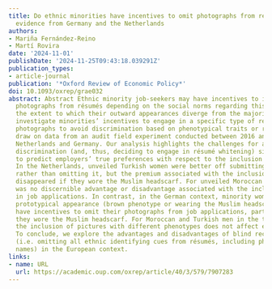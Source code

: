 ```yaml
---
title: Do ethnic minorities have incentives to omit photographs from résumés? Experimental
  evidence from Germany and the Netherlands
authors:
- Mariña Fernández-Reino
- Martí Rovira
date: '2024-11-01'
publishDate: '2024-11-25T09:43:18.039291Z'
publication_types:
- article-journal
publication: '*Oxford Review of Economic Policy*'
doi: 10.1093/oxrep/grae032
abstract: Abstract Ethnic minority job-seekers may have incentives to include or omit
  photographs from résumés depending on the social norms regarding this practice and
  the extent to which their outward appearances diverge from the majority group. To
  investigate minorities’ incentives to engage in a specific type of résumé whitening––omitting
  photographs to avoid discrimination based on phenotypical traits or religious attire––we
  draw on data from an audit field experiment conducted between 2016 and 2018 in the
  Netherlands and Germany. Our analysis highlights the challenges for anticipating
  discrimination (and, thus, deciding to engage in résumé whitening) since it is difficult
  to predict employers’ true preferences with respect to the inclusion of photographs.
  In the Netherlands, unveiled Turkish women were better off submitting their picture
  rather than omitting it, but the premium associated with the inclusion of photographs
  disappeared if they wore the Muslim headscarf. For unveiled Moroccan women, there
  was no discernible advantage or disadvantage associated with the inclusion of pictures
  in job applications. In contrast, in the German context, minority women with high
  prototypical appearance (brown phenotype or wearing the Muslim headscarf) would
  have incentives to omit their photographs from job applications, particularly if
  they wore the Muslim headscarf. For Moroccan and Turkish men in the two countries,
  the inclusion of pictures with different phenotypes does not affect employers’ responses.
  To conclude, we explore the advantages and disadvantages of blind recruitment policies
  (i.e. omitting all ethnic identifying cues from résumés, including photographs and
  names) in the European context.
links:
- name: URL
  url: https://academic.oup.com/oxrep/article/40/3/579/7907283
---
```

